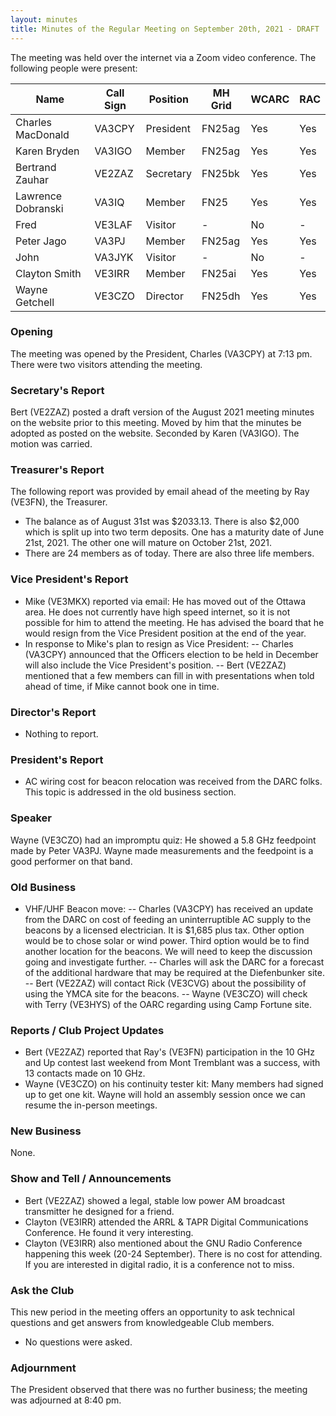 ```yaml
---
layout: minutes
title: Minutes of the Regular Meeting on September 20th, 2021 - DRAFT
---
```

The meeting was held over the internet via a Zoom video conference.
The following people were present:

| Name                   | Call Sign  | Position         | MH Grid | WCARC | RAC |
|------------------------|------------|------------------|---------|-------|-----|
| Charles MacDonald      | VA3CPY     | President        | FN25ag  | Yes   | Yes |
| Karen Bryden           | VA3IGO     | Member           | FN25ag  | Yes   | Yes |
| Bertrand Zauhar        | VE2ZAZ     | Secretary        | FN25bk  | Yes   | Yes |
| Lawrence Dobranski     | VA3IQ      | Member           | FN25    | Yes   | Yes |
| Fred                   | VE3LAF     | Visitor          |   -     | No    |  -  |      
| Peter Jago             | VA3PJ      | Member           | FN25ag  | Yes   | Yes |
| John                   | VA3JYK     | Visitor          |   -     | No    |  -  |          
| Clayton Smith          | VE3IRR     | Member           | FN25ai  | Yes   | Yes |
| Wayne Getchell         | VE3CZO     | Director         | FN25dh  | Yes   | Yes |

### Opening
The meeting was opened by the President, Charles (VA3CPY) at 7:13 pm.
There were two visitors attending the meeting.

### Secretary's Report
Bert (VE2ZAZ) posted a draft version of the August 2021 meeting minutes on the website prior to this meeting. Moved by him that the minutes be adopted as posted on the website. Seconded by Karen (VA3IGO). The motion was carried.

### Treasurer's Report
The following report was provided by email ahead of the meeting by Ray (VE3FN), the Treasurer.
- The balance as of August 31st was $2033.13. There is also $2,000 which is split up into two term deposits. One has a maturity date of June 21st, 2021. The other one will mature on October 21st, 2021.
- There are 24 members as of today. There are also three life members.

### Vice President's Report
- Mike (VE3MKX) reported via email: He has moved out of the Ottawa area. He does not currently have high speed internet, so it is not possible for him to attend the meeting. He has advised the board that he would resign from the Vice President position at the end of the year.  
- In response to Mike's plan to resign as Vice President:
-- Charles (VA3CPY) announced that the Officers election to be held in December will also include the Vice President's position.
-- Bert (VE2ZAZ) mentioned that a few members can fill in with presentations when told ahead of time, if Mike cannot book one in time.

### Director's Report
- Nothing to report.

### President's Report
- AC wiring cost for beacon relocation was received from the DARC folks. This topic is addressed in the old business section.

### Speaker
Wayne (VE3CZO) had an impromptu quiz: He showed a 5.8 GHz feedpoint made by Peter VA3PJ. Wayne made measurements and the feedpoint is a good performer on that band.

### Old Business
- VHF/UHF Beacon move:
-- Charles (VA3CPY) has received an update from the DARC on cost of feeding an uninterruptible AC supply to the beacons by a licensed electrician. It is $1,685 plus tax. Other option would be to chose solar or wind power. Third option would be to find another location for the beacons. We will need to keep the discussion going and investigate further.
-- Charles will ask the DARC for a forecast of the additional hardware that may be required at the Diefenbunker site.
-- Bert (VE2ZAZ) will contact Rick (VE3CVG) about the possibility of using the YMCA site for the beacons.
-- Wayne (VE3CZO) will check with Terry (VE3HYS) of the OARC regarding using Camp Fortune site.

### Reports / Club Project Updates
- Bert (VE2ZAZ) reported that Ray's (VE3FN) participation in the 10 GHz and Up contest last weekend from Mont Tremblant was a success, with 13 contacts made on 10 GHz.
- Wayne (VE3CZO) on his continuity tester kit: Many members had signed up to get one kit. Wayne will hold an assembly session once we can resume the in-person meetings.

### New Business
None.

### Show and Tell / Announcements
- Bert (VE2ZAZ) showed a legal, stable low power AM broadcast transmitter he designed for a friend.
- Clayton (VE3IRR) attended the ARRL & TAPR Digital Communications Conference. He found it very interesting.
- Clayton (VE3IRR) also mentioned about the GNU Radio Conference happening this week (20-24 September). There is no cost for attending. If you are interested in digital radio, it is a conference not to miss.

### Ask the Club
This new period in the meeting offers an opportunity to ask technical questions and get answers from knowledgeable Club members.
- No questions were asked.

### Adjournment
The President observed that there was no further business; the meeting was adjourned at 8:40 pm.
